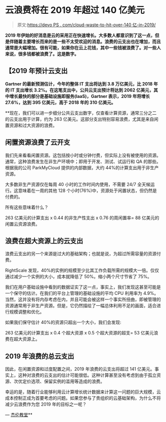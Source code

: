 # 云浪费将在 2019 年超过 140 亿美元

> 原文:[https://devo PS . com/cloud-waste-to-hit-over-140 亿-in-2019/](https://devops.com/cloud-waste-to-hit-over-14-billion-in-2019/)

**2019 年伊始的好消息是云的采用正在快速增长。大多数人都意识到了这一点，但是伴随着主要增长而来的是一些不太受欢迎的消息。浪费的云支出也在增加，而且通常是大幅增加。很有可能，如果你在云上花钱，其中一些钱被浪费了。对一些人来说，很多钱都被浪费了。这是数字。**

## **【2019 年预计云支出**

**Gartner 的最新预测估计，今年的整体 IT 支出将达到 3.8 万亿美元，比 2018 年的 IT 支出增长 3.2%。在这笔支出中，公共云支出预计将达到 2062 亿美元，其中增长最快的部分是基础设施即服务(IaaS)，Gartner 表示，2019 年将增长 27.6%，达到 395 亿美元，高于 2018 年的 310 亿美元。**

 **现在，我们可以进一步细分公共云支出数字，仅查看计算资源，通常三分之二的云支出用于计算，约为 263 亿美元。这部分支出特别容易浪费，尤其是来自闲置资源和过大资源的浪费。

## **闲置资源浪费了云开支**

我们先来看看闲置资源。这包括按小时或分钟付费，但实际上没有被使用的资源。通常，这种浪费发生在非生产环境中；即用于开发、测试、试运行和 QA 的那些。根据我的公司 ParkMyCloud 提供的内部数据，大约 44%的计算支出用于非生产资源。

大多数非生产资源仅在每周 40 小时的工作时间内使用，不需要 24/7 全天候运行。这意味着在一周的其他 128 个小时(76%)中，资源处于闲置状态，但仍然是付费的。

所有这些意味着什么？

263 亿美元的计算支出 x 0.44 的非生产性支出 x 0.76 的周闲置率= 88 亿美元的闲置云资源浪费。

## **浪费在超大资源上的云支出**

浪费云支出的另一个来源是过大的基础架构；也就是说，为超过所需容量的资源付费。

RightScale 发现，40%的实例的规模至少比其工作负载所需的规模大一倍。仅仅通过减少一个实例的大小，成本就降低了 50%。缩小两个尺寸节省了 75%。

我们在用户基础设施中看到的数据证实了这一点，事实上，我们发现这甚至可能是一个保守的估计。在我们的平台上管理的基础设施的平均 CPU 利用率为 4.9%。当然，这并没有将内存考虑在内，并且可能会被这样一个事实所扭曲，即被管理的资源通常用于非生产资源。但是，它仍然描绘了一幅总体利用不足的画面，适合进行规模调整和优化。

如果我们保守估计 40%的资源只超出一个大小，我们会发现:

263 亿美元的计算支出 x 0.4 个超大资源 x 0.5 个超大资源的超支= 53 亿美元浪费在超大资源上。

## **2019 年浪费的总云支出**

因此，在闲置资源和过度配置之间，2019 年浪费的云支出将超过 141 亿美元。事实上，这种对浪费的云支出的估计可能很低。这种计算甚至没有考虑到由于孤立资源、次优定价选项、保留实例的滥用等造成的浪费。

幸运的是，随着行业能够利用云计算增长统计数据来计算这一问题的巨大规模，云成本控制正成为首要考虑的问题。如果您参与了贵组织的云基础架构，为什么不将减少云浪费作为您 2019 年的目标之一呢？

— [杰伦教堂](https://devops.com/author/jay-chapel/)**